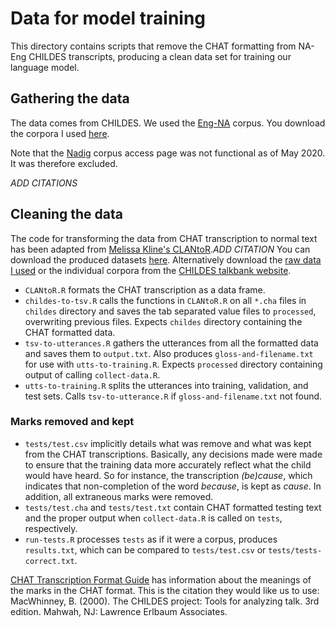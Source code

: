 # Data for model training

This directory contains scripts that remove the CHAT formatting from NA-Eng CHILDES transcripts, producing a clean data set for training our language model. 

## Gathering the data

The data comes from CHILDES. We used the [Eng-NA](https://childes.talkbank.org/access/Eng-NA/) corpus. You download the corpora I used [here](http://adityayedetore.com/data/childes). 

Note that the  [Nadig](https://talkbank.org/access/ASDBank/English/Nadig.html) corpus access page was not functional as of May 2020. It was therefore excluded.

*ADD CITATIONS*

## Cleaning the data

The code for transforming the data from CHAT transcription to normal text has been adapted from [Melissa Kline's CLANtoR](https://github.com/mekline/CLANtoR).*ADD CITATION*  You can download the produced datasets [here](https://adityayedetore.com/data/processed). Alternatively download the [raw data I used](https://adityayedetore.com/data/childes) or the individual corpora from the [CHILDES talkbank website](https://childes.talkbank.org/access/Eng-NA/). 

* `CLANtoR.R` formats the CHAT transcription as a data frame. 
* `childes-to-tsv.R` calls the functions in `CLANtoR.R` on all `*.cha` files in `childes` directory and saves the tab separated value files to `processed`, overwriting previous files. Expects `childes` directory containing the CHAT formatted data. 
* `tsv-to-utterances.R` gathers the utterances from all the formatted data and saves them to `output.txt`. Also produces `gloss-and-filename.txt` for use with `utts-to-training.R`. Expects `processed` directory containing output of calling `collect-data.R`. 
* `utts-to-training.R` splits the utterances into training, validation, and test sets. Calls `tsv-to-utterance.R` if `gloss-and-filename.txt` not found. 

### Marks removed and kept

* `tests/test.csv` implicitly details what was remove and what was kept from the CHAT transcriptions. Basically, any decisions made were made to ensure that the training data more accurately reflect what the child would have heard. So for instance, the transcription _(be)cause_, which indicates that non-completion of the word _because_, is kept as _cause_. In addition, all extraneous marks were removed. 
* `tests/test.cha` and `tests/test.txt` contain CHAT formatted testing text and the proper output when `collect-data.R` is called on `tests`, respectively. 
* `run-tests.R` processes `tests` as if it were a corpus, produces `results.txt`, which can be compared to `tests/test.csv` or `tests/tests-correct.txt`.


[CHAT Transcription Format Guide](https://talkbank.org/manuals/CHAT.html#_Toc33781487) has information about the meanings of the marks in the CHAT format.  This is the citation they would like us to use: MacWhinney, B. (2000). The CHILDES project: Tools for analyzing talk. 3rd edition. Mahwah, NJ: Lawrence Erlbaum Associates.
